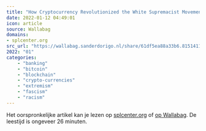 ```yaml
---
title: "How Cryptocurrency Revolutionized the White Supremacist Movement"
date: 2022-01-12 04:49:01
icon: article
source: Wallabag
domains:
- splcenter.org
src_url: "https://wallabag.sanderdorigo.nl/share/61df5ea88a33b6.81514112"
2022: "01"
categories:
    - "banking"
    - "bitcoin"
    - "blockchain"
    - "crypto-currencies"
    - "extremism"
    - "fascism"
    - "racism"
---
```

Het oorspronkelijke artikel kan je lezen op [splcenter.org](https://www.splcenter.org/hatewatch/2021/12/09/how-cryptocurrency-revolutionized-white-supremacist-movement) of [op Wallabag](https://wallabag.sanderdorigo.nl/share/61df5ea88a33b6.81514112). De leestijd is ongeveer 26 minuten.